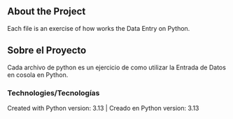 ## About the Project
Each file is an exercise of how works the Data Entry on Python.


## Sobre el Proyecto
Cada archivo de python es un ejercicio de como utilizar la Entrada de Datos en cosola en Python.



### Technologies/Tecnologías
Created with Python version: 3.13 | Creado en Python version: 3.13
